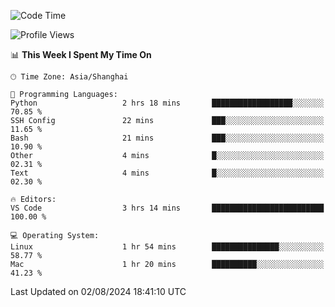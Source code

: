 <!--START_SECTION:waka-->
![Code Time](http://img.shields.io/badge/Code%20Time-461%20hrs%2047%20mins-blue)

![Profile Views](http://img.shields.io/badge/Profile%20Views-2-blue)

📊 **This Week I Spent My Time On** 

```text
🕑︎ Time Zone: Asia/Shanghai

💬 Programming Languages: 
Python                   2 hrs 18 mins       ██████████████████░░░░░░░   70.85 % 
SSH Config               22 mins             ███░░░░░░░░░░░░░░░░░░░░░░   11.65 % 
Bash                     21 mins             ███░░░░░░░░░░░░░░░░░░░░░░   10.90 % 
Other                    4 mins              █░░░░░░░░░░░░░░░░░░░░░░░░   02.31 % 
Text                     4 mins              █░░░░░░░░░░░░░░░░░░░░░░░░   02.30 % 

🔥 Editors: 
VS Code                  3 hrs 14 mins       █████████████████████████   100.00 % 

💻 Operating System: 
Linux                    1 hr 54 mins        ███████████████░░░░░░░░░░   58.77 % 
Mac                      1 hr 20 mins        ██████████░░░░░░░░░░░░░░░   41.23 % 
```


 Last Updated on 02/08/2024 18:41:10 UTC
<!--END_SECTION:waka-->
